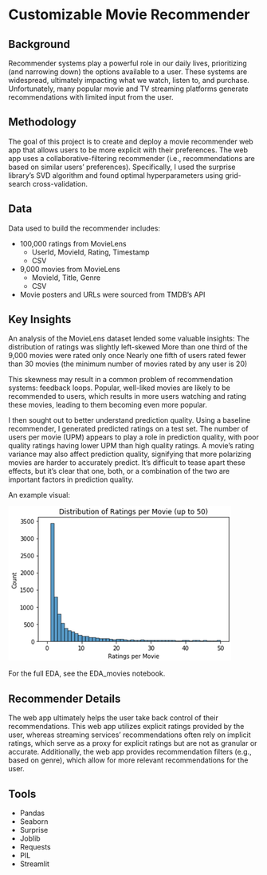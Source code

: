 # Customizable Movie Recommender

## Background
Recommender systems play a powerful role in our daily lives, prioritizing (and narrowing down) the options available to a user. These systems are widespread, ultimately impacting what we watch, listen to, and purchase. Unfortunately, many popular movie and TV streaming platforms generate recommendations with limited input from the user. 

## Methodology
The goal of this project is to create and deploy a movie recommender web app that allows users to be more explicit with their preferences. 
The web app uses a collaborative-filtering recommender (i.e., recommendations are based on similar users’ preferences). 
Specifically, I used the surprise library’s SVD algorithm and found optimal hyperparameters using grid-search cross-validation. 

## Data
Data used to build the recommender includes: 
* 100,000 ratings from MovieLens
  * UserId, MovieId, Rating, Timestamp
  * CSV
* 9,000 movies from MovieLens
  * MovieId, Title, Genre
  * CSV
* Movie posters and URLs were sourced from TMDB’s API

## Key Insights
An analysis of the MovieLens dataset lended some valuable insights:
The distribution of ratings was slightly left-skewed
More than one third of the 9,000 movies were rated only once
Nearly one fifth of users rated fewer than 30 movies (the minimum number of movies rated by any user is 20)

This skewness may result in a common problem of recommendation systems: feedback loops. Popular, well-liked movies are likely to be recommended to users, which results in more users watching and rating these movies, leading to them becoming even more popular. 

I then sought out to better understand prediction quality. Using a baseline recommender, I generated predicted ratings on a test set. The number of users per movie (UPM) appears to play a role in prediction quality, with poor quality ratings having lower UPM than high quality ratings. A movie’s rating variance may also affect prediction quality, signifying that more polarizing movies are harder to accurately predict. It’s difficult to tease apart these effects, but it’s clear that one, both, or a combination of the two are important factors in prediction quality. 

An example visual:

![picture alt](https://github.com/eeorenstein/Movie_Recommender/blob/main/ratings_per_movie_dist.png)

For the full EDA, see the EDA_movies notebook.

## Recommender Details
The web app ultimately helps the user take back control of their recommendations. This web app utilizes explicit ratings provided by the user, whereas streaming services’ recommendations often rely on implicit ratings, which serve as a proxy for explicit ratings but are not as granular or accurate. Additionally, the web app provides recommendation filters (e.g., based on genre), which allow for more relevant recommendations for the user.

## Tools
* Pandas
* Seaborn
* Surprise
* Joblib
* Requests
* PIL
* Streamlit
